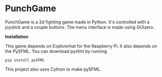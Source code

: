 # PunchGame
PunchGame is a 2d fighting game made in Python. It's controlled with a joystick and a couple buttons. The menu interface is made using GUIzero. 

**Installation**

This game depends on Explorerhat for the Raspberry Pi. It also depends on the PySFML. You can download pysfml by running 

`pip install pySFML`

This project also uses Cython to make pySFML.
